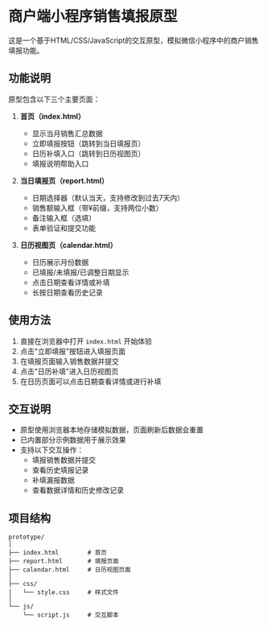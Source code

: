 # 商户端小程序销售填报原型

这是一个基于HTML/CSS/JavaScript的交互原型，模拟微信小程序中的商户销售填报功能。

## 功能说明

原型包含以下三个主要页面：

1. **首页（index.html）**
   - 显示当月销售汇总数据
   - 立即填报按钮（跳转到当日填报页）
   - 日历补填入口（跳转到日历视图页）
   - 填报说明帮助入口

2. **当日填报页（report.html）**
   - 日期选择器（默认当天，支持修改到过去7天内）
   - 销售额输入框（带¥前缀，支持两位小数）
   - 备注输入框（选填）
   - 表单验证和提交功能

3. **日历视图页（calendar.html）**
   - 日历展示月份数据
   - 已填报/未填报/已调整日期显示
   - 点击日期查看详情或补填
   - 长按日期查看历史记录

## 使用方法

1. 直接在浏览器中打开 `index.html` 开始体验
2. 点击"立即填报"按钮进入填报页面
3. 在填报页面输入销售数据并提交
4. 点击"日历补填"进入日历视图页
5. 在日历页面可以点击日期查看详情或进行补填

## 交互说明

- 原型使用浏览器本地存储模拟数据，页面刷新后数据会重置
- 已内置部分示例数据用于展示效果
- 支持以下交互操作：
  - 填报销售数据并提交
  - 查看历史填报记录
  - 补填漏报数据
  - 查看数据详情和历史修改记录

## 项目结构

```
prototype/
│
├── index.html        # 首页
├── report.html       # 填报页面
├── calendar.html     # 日历视图页面
│
├── css/
│   └── style.css     # 样式文件
│
└── js/
    └── script.js     # 交互脚本
``` 